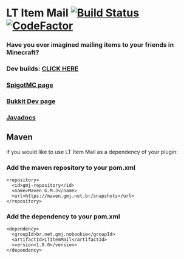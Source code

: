 # LT Item Mail [![Build Status](https://jenkins.gmj.net.br/job/LTItemMail/badge/icon)](https://jenkins.gmj.net.br/job/LTItemMail/) [![CodeFactor](https://www.codefactor.io/repository/github/leothawne/ltitemmail/badge)](https://www.codefactor.io/repository/github/leothawne/ltitemmail)
### Have you ever imagined mailing items to your friends in Minecraft?
### Dev builds: [CLICK HERE](https://jenkins.gmj.net.br/job/LTItemMail/)
###
### [SpigotMC page](https://www.spigotmc.org/resources/62294/)
### [Bukkit Dev page](https://dev.bukkit.org/projects/lt-item-mail)
### [Javadocs](https://leothawne.github.io/javadocs/LTItemMail/)


## Maven
if you would like to use LT Item Mail as a dependency of your plugin:

### Add the maven repository to your pom.xml
```
<repository>
  <id>gmj-repository</id>
  <name>Maven G.M.J</name>
  <url>https://maven.gmj.net.br/snapshots</url>
</repository>
```

### Add the dependency to your pom.xml
```
<dependency>
  <groupId>br.net.gmj.nobookie</groupId>
  <artifactId>LTItemMail</artifactId>
  <version>1.0.0</version>
</dependency>
```
